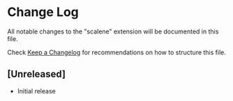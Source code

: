 # Change Log

All notable changes to the "scalene" extension will be documented in this file.

Check [Keep a Changelog](http://keepachangelog.com/) for recommendations on how to structure this file.

## [Unreleased]

- Initial release